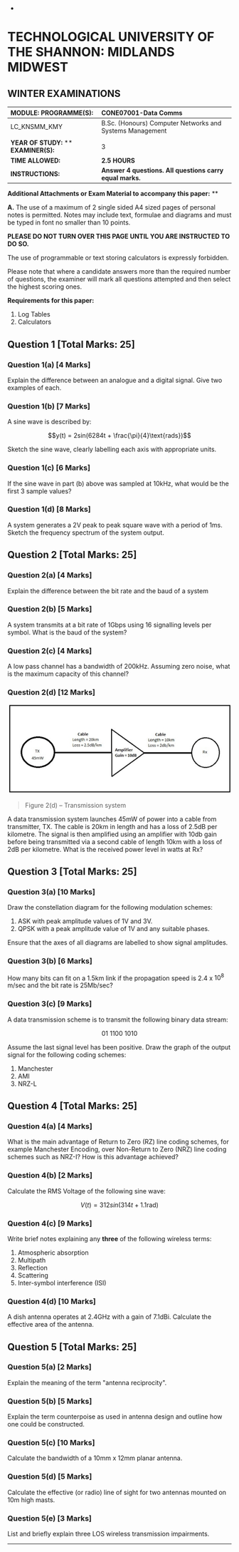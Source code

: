 ﻿* 
# **TECHNOLOGICAL UNIVERSITY OF THE SHANNON: MIDLANDS MIDWEST**

## WINTER EXAMINATIONS

| **MODULE:**  **PROGRAMME(S):**          | CONE07001-Data Comms                                     |
|:----------------------------------------|:---------------------------------------------------------|
| LC_KNSMM_KMY                            | B.Sc. (Honours) Computer Networks and Systems Management |
|                                         |                                                          |
| **YEAR OF STUDY:**  ** **EXAMINER(S):** | 3                                                        |
| **TIME ALLOWED:**                       | **2.5 HOURS**                                            |
| **INSTRUCTIONS:**                       | **Answer 4 questions. All questions carry equal marks.** |

**Additional Attachments or Exam Material to accompany this paper:**
**

**A.** The use of a maximum of 2 single sided A4 sized pages of personal notes is permitted. Notes may include text, formulae and diagrams and must be typed in font no smaller than 10 points.

**PLEASE DO NOT TURN OVER THIS PAGE UNTIL YOU ARE INSTRUCTED TO DO SO.**

The use of programmable or text storing calculators is expressly forbidden.

Please note that where a candidate answers more than the required number of questions, the examiner will mark all questions attempted and then select the highest scoring ones.

**Requirements for this paper:**  

1. Log Tables
2. Calculators

## Question 1 [Total Marks: 25]

### Question 1(a) [4 Marks]

Explain the difference between an analogue and a digital signal.  Give two examples of each.

### Question 1(b) [7 Marks]

A sine wave is described by:

$$y(t) = 2sin(6284t + \frac{\pi}{4}\text{rads})$$

Sketch the sine wave, clearly labelling each axis with appropriate units.

### Question 1(c) [6 Marks]

If the sine wave in part (b) above was sampled at 10kHz, what would be the first 3 sample values?

### Question 1(d) [8 Marks]

A system generates a 2V peak to peak square wave with a period of 1ms.  Sketch the frequency spectrum of the system output.

## Question 2 [Total Marks: 25]

### Question 2(a) [4 Marks]

Explain the difference between the bit rate and the baud of a system

### Question 2(b) [5 Marks]

A system transmits at a bit rate of 1Gbps using 16 signalling levels per symbol.  What is the baud of the system?

### Question 2(c) [4 Marks]

A low pass channel has a bandwidth of 200kHz.  Assuming zero noise, what is the maximum capacity of this channel?

### Question 2(d) [12 Marks]

![Figure 1](figure-1.jpeg)

>Figure 2(d) – Transmission system

A data transmission system launches 45mW of power into a cable from transmitter, TX.  The cable is 20km in length and has a loss of 2.5dB per kilometre.  The signal is then amplified using an amplifier with 10db gain before being transmitted via a second cable of length 10km with a loss of 2dB per kilometre. What is the received power level in watts at Rx?

## Question 3 [Total Marks: 25]

### Question 3(a) [10 Marks]

Draw the constellation diagram for the following modulation schemes:

1. ASK with peak amplitude values of 1V and 3V.
2. QPSK with a peak amplitude value of 1V and any suitable phases.

Ensure that the axes of all diagrams are labelled to show signal amplitudes.

### Question 3(b) [6 Marks]

How many bits can fit on a 1.5km link if the propagation speed is 2.4 x $10^{8}$ m/sec and the bit rate is 25Mb/sec? 

### Question 3(c) [9 Marks]

A data transmission scheme is to transmit the following binary data stream:  

$$01 \ 1100\ 1010$$

Assume the last signal level has been positive.  Draw the graph of the output signal for the following coding schemes:

1. Manchester
2. AMI
3. NRZ-L

## Question 4 [Total Marks: 25]

### Question 4(a) [4 Marks]

What is the main advantage of Return to Zero (RZ) line coding schemes, for example Manchester Encoding, over Non-Return to Zero (NRZ) line coding schemes such as NRZ-I?  How is this advantage achieved?

### Question 4(b) [2 Marks]

Calculate the RMS Voltage of the following sine wave:  

$$V(t) = 312sin(314t + 1.1\text{rad})$$

### Question 4(c) [9 Marks]

Write brief notes explaining any **three** of the following wireless terms:

1. Atmospheric absorption
2. Multipath
3. Reflection
4. Scattering
5. Inter-symbol interference (ISI)

### Question 4(d) [10 Marks]

A dish antenna operates at 2.4GHz with a gain of 7.1dBi. Calculate the effective area of the antenna.

## Question 5 [Total Marks: 25]

### Question 5(a) [2 Marks]

Explain the meaning of the term "antenna reciprocity".

### Question 5(b) [5 Marks]

Explain the term counterpoise as used in antenna design and outline how one could be constructed.

### Question 5(c) [10 Marks]

Calculate the bandwidth of a 10mm x 12mm planar antenna.

### Question 5(d) [5 Marks]

Calculate the effective (or radio) line of sight for two antennas mounted on 10m high masts.

### Question 5(e) [3 Marks]

List and briefly explain three LOS wireless transmission impairments.

---

